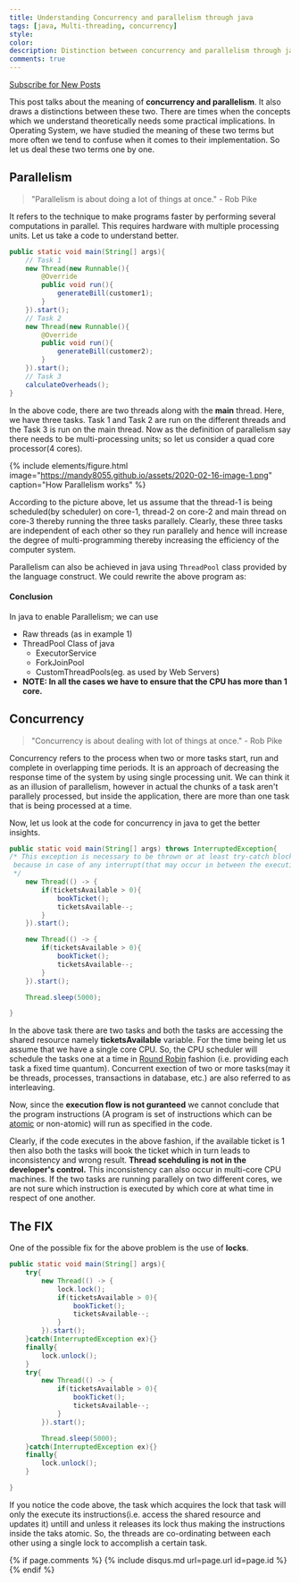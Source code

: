 ```yaml
---
title: Understanding Concurrency and parallelism through java
tags: [java, Multi-threading, concurrency]
style:
color:
description: Distinction between concurrency and parallelism through java language construct.
comments: true
---
```

<a class="text-center" href="https://feedburner.google.com/fb/a/mailverify?uri=Mandy8055&amp;loc=en_US" onclick="window.open(this.href, 'subscribe',
    'left=20,top=20,width=500,height=500,toolbar=1,resizable=0'); return false;">Subscribe for New Posts</a>

This post talks about the meaning of **concurrency and parallelism**. It also draws a distinctions between these two. There are times when the concepts which we understand theoretically needs some practical implications. In Operating System, we have studied the meaning of these two terms but more often we tend to confuse when it comes to their implementation. So let us deal these two terms one by one.

## Parallelism
> "Parallelism is about doing a lot of things at once." - Rob Pike

It refers to the technique to make programs faster by performing several computations in parallel. This requires hardware with multiple processing units. Let us take a code to understand better.

```java
public static void main(String[] args){
    // Task 1
    new Thread(new Runnable(){
        @Override
        public void run(){
            generateBill(customer1);
        }
    }).start();
    // Task 2
    new Thread(new Runnable(){
        @Override
        public void run(){
            generateBill(customer2);
        }
    }).start();
    // Task 3
    calculateOverheads();
}
```
In the above code, there are two threads along with the **main** thread. Here, we have three tasks. Task 1 and Task 2 are run on the different threads and the Task 3 is run on the main thread. Now as the definition of parallelism say there needs to be multi-processing units; so let us consider a quad core processor(4 cores).

{% include elements/figure.html image="https://mandy8055.github.io/assets/2020-02-16-image-1.png" caption="How Parallelism works" %}

According to the picture above, let us assume that the thread-1 is being scheduled(by scheduler) on core-1, thread-2 on core-2 and main thread on core-3 thereby running the three tasks parallely. Clearly, these three tasks are independent of each other so they run parallely and hence will increase the degree of multi-programming thereby increasing the efficiency of the computer system.

Parallelism can also be achieved in java using `ThreadPool` class provided by the language construct. We could rewrite the above program as:


#### Conclusion
In java to enable Parallelism; we can use

- Raw threads (as in example 1)
- ThreadPool Class of java
    - ExecutorService
    - ForkJoinPool
    - CustomThreadPools(eg. as used by Web Servers)
- **NOTE: In all the cases we have to ensure that the CPU has more than 1 core.**

## Concurrency
> "Concurrency is about dealing with lot of things at once." - Rob Pike

Concurrency refers to the process when two or more tasks start, run and complete in overlapping time periods. It is an approach of decreasing the response time of the system by using single processing unit. We can think it as an illusion of parallelism, however in actual the chunks of a task aren't parallely processed, but inside the application, there are more than one task that is being processed at a time.

Now, let us look at the code for concurrency in java to get the better insights.

```java
public static void main(String[] args) throws InterruptedException{ 
/* This exception is necessary to be thrown or at least try-catch block is necessarily required
 because in case of any interrupt(that may occur in between the execution of the threads) deadlock may occur even after applying the lock. 
 */
    new Thread(() -> {
        if(ticketsAvailable > 0){
            bookTicket();
            ticketsAvailable--;
        }
    }).start();

    new Thread(() -> {
        if(ticketsAvailable > 0){
            bookTicket();
            ticketsAvailable--;
        }
    }).start();

    Thread.sleep(5000);

}
```

In the above task there are two tasks and both the tasks are accessing the shared resource namely **ticketsAvailable** variable. For the time being let us assume that we have a single core CPU. So, the CPU scheduler will schedule the tasks one at a time in [Round Robin](https://en.wikipedia.org/wiki/Round-robin_scheduling) fashion (i.e. providing each task a fixed time quantum). Concurrent exection of two or more tasks(may it be threads, processes, transactions in database, etc.) are also referred to as interleaving.

Now, since the **execution flow is not guranteed** we cannot conclude that the program instructions (A program is set of instructions which can be [atomic](https://whatis.techtarget.com/definition/atomic) or non-atomic) will run as specified in the code.

Clearly, if the code executes in the above fashion, if the available ticket is 1 then also both the tasks will book the ticket which in turn leads to inconsistency and wrong result. **Thread scehduling is not in the developer's control.** This inconsistency can also occur in multi-core CPU machines. If the two tasks are running parallely on two different cores, we are not sure which instruction is executed by which core at what time in respect of one another.

## The FIX

One of the possible fix for the above problem is the use of **locks**.

```java
public static void main(String[] args){ 
    try{
        new Thread(() -> {
            lock.lock();
            if(ticketsAvailable > 0){
                bookTicket();
                ticketsAvailable--;
            }
        }).start();
    }catch(InterruptedException ex){}
    finally{
        lock.unlock();
    }
    try{
        new Thread(() -> {
            if(ticketsAvailable > 0){
                bookTicket();
                ticketsAvailable--;
            }
        }).start();

        Thread.sleep(5000);
    }catch(InterruptedException ex){}
    finally{
        lock.unlock();
    }

}
```

If you notice the code above, the task which acquires the lock that task will only the execute its instructions(i.e. access the shared resource and updates it) untill and unless it releases its lock thus making the instructions inside the taks atomic. So, the threads are co-ordinating between each other using a single lock to accomplish a certain task.

{% if page.comments %} {% include disqus.md url=page.url id=page.id %} {% endif %}
